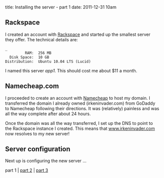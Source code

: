 title: Installing the server - part 1
date: 2011-12-31 10am

## Rackspace
I created an account with [Rackspace](http://www.rackspace.com/) and started up the smallest server they offer.  The technical details are:

    _    
             RAM:  256 MB
      Disk Space:  10 GB
    Distribution:  Ubuntu 10.04 LTS (Lucid)

I named this server *app1*.  This should cost me about $11 a month.

## Namecheap.com
I proceeded to create an account with [Namecheap](http://www.namecheap.com) to host my domain.  I transferred the domain I already owned (irkeninvader.com) from GoDaddy to Namecheap following their directions.  It was (relatively) painless and was all the way complete after about 24 hours.

Once the domain was all the way transferred, I set up the DNS to point to the Rackspace instance I created.  This means that www.irkeninvader.com now resolves to my new server!

## Server configuration
Next up is configuring the new server ...

part 1 | [part 2](http://blog.irkeninvader.com/installing_the_server-part_2) |
[part 3](http://blog.irkeninvader.com/installing_the_server-part_3)

